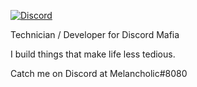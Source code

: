[![Discord](https://img.shields.io/discord/648663810772697089.svg?label=&logo=discord&logoColor=ffffff&color=7389D8&labelColor=6A7EC2)](https://discord.gg/jUPsvsXQCa)

Technician / Developer for Discord Mafia

I build things that make life less tedious.

Catch me on Discord at Melancholic#8080
